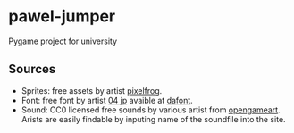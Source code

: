 # pawel-jumper

Pygame project for university

## Sources

- Sprites: free assets by artist [pixelfrog](https://pixelfrog-assets.itch.io/pixel-adventure-1).
- Font: free font by artist [04 jp](http://www.04.jp.org/) avaible at [dafont](https://www.dafont.com/04b-30.font).
- Sound: CC0 licensed free sounds by various artist from [opengameart](opengameart.org). Arists are easily findable by inputing name of the soundfile into the site.
